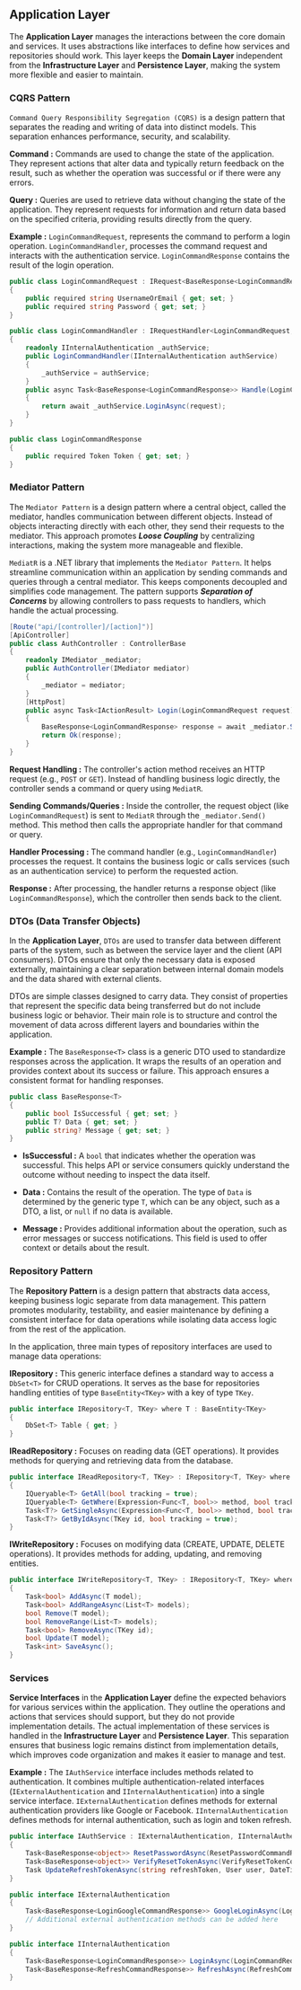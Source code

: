 ## Application Layer

The **Application Layer** manages the interactions between the core domain and services. It uses abstractions like interfaces to define how services and repositories should work. This layer keeps the **Domain Layer** independent from the **Infrastructure Layer** and **Persistence Layer**, making the system more flexible and easier to maintain.

### CQRS Pattern

`Command Query Responsibility Segregation (CQRS)` is a design pattern that separates the reading and writing of data into distinct models. This separation enhances performance, security, and scalability.

**Command :** Commands are used to change the state of the application. They represent actions that alter data and typically return feedback on the result, such as whether the operation was successful or if there were any errors.

**Query :** Queries are used to retrieve data without changing the state of the application. They represent requests for information and return data based on the specified criteria, providing results directly from the query.

**Example :** `LoginCommandRequest`, represents the command to perform a login operation. `LoginCommandHandler`, processes the command request and interacts with the authentication service. `LoginCommandResponse` contains the result of the login operation.

```csharp
public class LoginCommandRequest : IRequest<BaseResponse<LoginCommandResponse>>
{
    public required string UsernameOrEmail { get; set; }
    public required string Password { get; set; }
}
```

```csharp
public class LoginCommandHandler : IRequestHandler<LoginCommandRequest, BaseResponse<LoginCommandResponse>>
{
    readonly IInternalAuthentication _authService;
    public LoginCommandHandler(IInternalAuthentication authService)
    {
        _authService = authService;
    }
    public async Task<BaseResponse<LoginCommandResponse>> Handle(LoginCommandRequest request, CancellationToken cancellationToken)
    {
        return await _authService.LoginAsync(request);
    }
}
```

```csharp
public class LoginCommandResponse
{
    public required Token Token { get; set; }
}
```

### Mediator Pattern

The `Mediator Pattern` is a design pattern where a central object, called the mediator, handles communication between different objects. Instead of objects interacting directly with each other, they send their requests to the mediator. This approach promotes **_Loose Coupling_** by centralizing interactions, making the system more manageable and flexible.

`MediatR` is a .NET library that implements the `Mediator Pattern`. It helps streamline communication within an application by sending commands and queries through a central mediator. This keeps components decoupled and simplifies code management. The pattern supports **_Separation of Concerns_** by allowing controllers to pass requests to handlers, which handle the actual processing.

```csharp
[Route("api/[controller]/[action]")]
[ApiController]
public class AuthController : ControllerBase
{
    readonly IMediator _mediator;
    public AuthController(IMediator mediator)
    {
        _mediator = mediator;
    }
    [HttpPost]
    public async Task<IActionResult> Login(LoginCommandRequest request)
    {
        BaseResponse<LoginCommandResponse> response = await _mediator.Send(request);
        return Ok(response);
    }
}
```

**Request Handling :** The controller's action method receives an HTTP request (e.g., `POST` or `GET`). Instead of handling business logic directly, the controller sends a command or query using `MediatR`.

**Sending Commands/Queries :** Inside the controller, the request object (like `LoginCommandRequest`) is sent to `MediatR` through the `_mediator.Send()` method. This method then calls the appropriate handler for that command or query.

**Handler Processing :** The command handler (e.g., `LoginCommandHandler`) processes the request. It contains the business logic or calls services (such as an authentication service) to perform the requested action.

**Response :** After processing, the handler returns a response object (like `LoginCommandResponse`), which the controller then sends back to the client.

### DTOs (Data Transfer Objects)

In the **Application Layer**, `DTOs` are used to transfer data between different parts of the system, such as between the service layer and the client (API consumers). DTOs ensure that only the necessary data is exposed externally, maintaining a clear separation between internal domain models and the data shared with external clients.

DTOs are simple classes designed to carry data. They consist of properties that represent the specific data being transferred but do not include business logic or behavior. Their main role is to structure and control the movement of data across different layers and boundaries within the application.

**Example :** The `BaseResponse<T>` class is a generic DTO used to standardize responses across the application. It wraps the results of an operation and provides context about its success or failure. This approach ensures a consistent format for handling responses.

```csharp
public class BaseResponse<T>
{
    public bool IsSuccessful { get; set; }
    public T? Data { get; set; }
    public string? Message { get; set; }
}
```

- **IsSuccessful :** A `bool` that indicates whether the operation was successful. This helps API or service consumers quickly understand the outcome without needing to inspect the data itself.

- **Data :** Contains the result of the operation. The type of `Data` is determined by the generic type `T`, which can be any object, such as a DTO, a list, or `null` if no data is available.

- **Message :** Provides additional information about the operation, such as error messages or success notifications. This field is used to offer context or details about the result.

### Repository Pattern

The **Repository Pattern** is a design pattern that abstracts data access, keeping business logic separate from data management. This pattern promotes modularity, testability, and easier maintenance by defining a consistent interface for data operations while isolating data access logic from the rest of the application.

In the application, three main types of repository interfaces are used to manage data operations:

**IRepository :** This generic interface defines a standard way to access a `DbSet<T>` for CRUD operations. It serves as the base for repositories handling entities of type `BaseEntity<TKey>` with a key of type `TKey`.

```csharp
public interface IRepository<T, TKey> where T : BaseEntity<TKey>
{
    DbSet<T> Table { get; }
}
```

**IReadRepository :** Focuses on reading data (GET operations). It provides methods for querying and retrieving data from the database.

```csharp
public interface IReadRepository<T, TKey> : IRepository<T, TKey> where T : BaseEntity<TKey>
{
    IQueryable<T> GetAll(bool tracking = true);
    IQueryable<T> GetWhere(Expression<Func<T, bool>> method, bool tracking = true);
    Task<T?> GetSingleAsync(Expression<Func<T, bool>> method, bool tracking = true);
    Task<T?> GetByIdAsync(TKey id, bool tracking = true);
}
```

**IWriteRepository :** Focuses on modifying data (CREATE, UPDATE, DELETE operations). It provides methods for adding, updating, and removing entities.

```csharp
public interface IWriteRepository<T, TKey> : IRepository<T, TKey> where T : BaseEntity<TKey>
{
    Task<bool> AddAsync(T model);
    Task<bool> AddRangeAsync(List<T> models);
    bool Remove(T model);
    bool RemoveRange(List<T> models);
    Task<bool> RemoveAsync(TKey id);
    bool Update(T model);
    Task<int> SaveAsync();
}
```

### Services

**Service Interfaces** in the **Application Layer** define the expected behaviors for various services within the application. They outline the operations and actions that services should support, but they do not provide implementation details. The actual implementation of these services is handled in the **Infrastructure Layer** and **Persistence Layer**. This separation ensures that business logic remains distinct from implementation details, which improves code organization and makes it easier to manage and test.

**Example :** The `IAuthService` interface includes methods related to authentication. It combines multiple authentication-related interfaces (`IExternalAuthentication` and `IInternalAuthentication`) into a single service interface.
`IExternalAuthentication` defines methods for external authentication providers like Google or Facebook. `IInternalAuthentication` defines methods for internal authentication, such as login and token refresh.

```csharp
public interface IAuthService : IExternalAuthentication, IInternalAuthentication
{
    Task<BaseResponse<object>> ResetPasswordAsync(ResetPasswordCommandRequest model);
    Task<BaseResponse<object>> VerifyResetTokenAsync(VerifyResetTokenCommandRequest model);
    Task UpdateRefreshTokenAsync(string refreshToken, User user, DateTime accessTokenExpiration);
}
```

```csharp
public interface IExternalAuthentication
{
    Task<BaseResponse<LoginGoogleCommandResponse>> GoogleLoginAsync(LoginGoogleCommandRequest model);
    // Additional external authentication methods can be added here
}
```

```csharp
public interface IInternalAuthentication
{
    Task<BaseResponse<LoginCommandResponse>> LoginAsync(LoginCommandRequest model);
    Task<BaseResponse<RefreshCommandResponse>> RefreshAsync(RefreshCommandRequest model);
}
```
